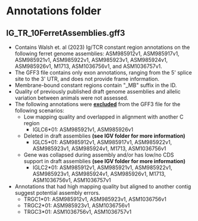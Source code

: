 # Annotations folder
## **IG_TR_10FerretAssemblies.gff3**
- Contains Walsh et. al (2023) Ig/TCR constant region annotations on the following ferret genome assemblies: ASM985912v1, ASM985917v1, ASM985921v1, ASM985922v1, ASM985923v1, ASM985924v1, ASM985926v1, M1713, ASM1036756v1, and ASM1036757v1.
- The GFF3 file contains only exon annotations, ranging from the 5' splice site to the 3' UTR, and does not provide frame information.
- Membrane-bound constant regions contain "_MB" suffix in the ID.
- Quality of previously published draft genome assemblies and allelic variation between animals were not assessed.
- The following annotations were <ins>**excluded**</ins> from the GFF3 file for the following scenarios:
   - Low mapping quality and overlapped in alignment with another C region 
      -   IGLC6*01: ASM985921v1, ASM985926v1
   - Deleted in draft assemblies **(see IGV folder for more information)**
      -   IGLC5*01: ASM985912v1, ASM985917v1, ASM985922v1, ASM985923v1, ASM985924v1, M1713, ASM1036756v1
   - Gene was collapsed during assembly and/or has low/no CDS support in draft assemblies **(see IGV folder for more information)**
      - IGLC2*01: ASM985912v1, ASM985921v1, ASM985922v1, ASM985923v1, ASM985924v1, ASM985926v1, M1713, ASM1036756v1, ASM1036757v1
- Annotations that had high mapping quality but aligned to another contig suggest potential assembly errors.
   - TRGC1*01: ASM985912v1, ASM985923v1, ASM1036756v1
   - TRGC2*01: ASM985923v1, ASM1036756v1
   - TRGC3*01: ASM1036756v1, ASM1036757v1
